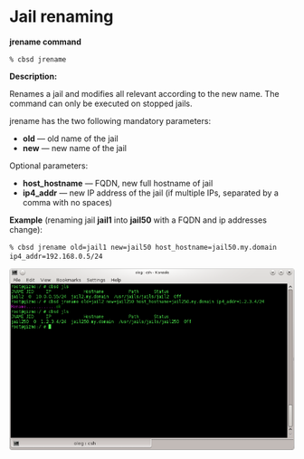 # Jail renaming

**jrename command**

```
% cbsd jrename
```
**Description:**

Renames a jail and modifies all relevant according to the new name. The command can only be executed on stopped jails.

jrename has the two following mandatory parameters:

*  **old** — old name of the jail
*  **new** — new name of the jail

Optional parameters:

* **host_hostname** — FQDN, new full hostname of jail
* **ip4_addr** — new IP address of the jail (if multiple IPs, separated by a comma with no spaces)

**Example** (renaming jail **jail1** into **jail50** with a FQDN and ip addresses change):

```
% cbsd jrename old=jail1 new=jail50 host_hostname=jail50.my.domain ip4_addr=192.168.0.5/24
```
![](img/jrename1.png)
